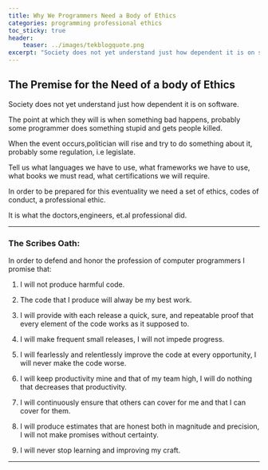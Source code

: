 ```yaml
---
title: Why We Programmers Need a Body of Ethics
categories: programming professional ethics
toc_sticky: true
header:
    teaser: ../images/tekblogquote.png
excerpt: "Society does not yet understand just how dependent it is on software. The point at which they will is when something bad happens, probably some programmer does something stupid and gets people killed."
---
```


## The Premise for the Need of a body of Ethics

Society does not yet understand just how dependent it is on software.

The point at which they will is when something bad happens, probably some programmer does something stupid and gets people killed.

When the event occurs,politician will rise and try to do something about it, probably some regulation, i.e legislate.

Tell us what languages we have to use, what frameworks we have to use, what books we must read, what certifications we will require.

In order to be prepared for this eventuality we need a set of ethics, codes of conduct, a professional ethic.

It is what the doctors,engineers, et.al professional did.

----

### The Scribes Oath:
In order to defend and honor the profession of computer programmers I promise that:

1. I will not produce harmful code.

2. The code that I produce will alway be my best work.

3. I will provide with each release a quick, sure, and repeatable proof that every element of the code works as it supposed to.

4. I will make frequent small releases, I will not impede progress.

5. I will fearlessly and relentlessly improve the code at every opportunity, I will never make the code worse.

6. I will keep productivity mine and that of my team high, I will do nothing that decreases that productivity.

7. I will continuously ensure that others can cover for me and that I can cover for them.

8. I will produce estimates that are honest both in magnitude and precision, I will not make promises without certainty.

9. I will never stop learning and improving my craft.

----

